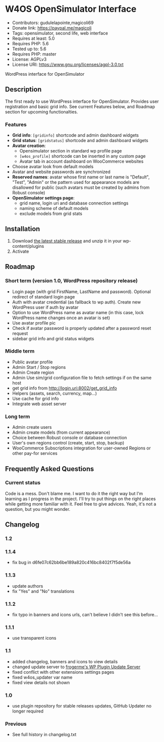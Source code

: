 # W4OS OpenSimulator Interface
* Contributors: gudulelapointe,magicoli69
* Donate link: https://paypal.me/magicoli
* Tags: opensimulator, second life, web interface
* Requires at least: 5.0
* Requires PHP: 5.6
* Tested up to: 5.6
* Requires PHP: master
* License: AGPLv3
* License URI: https://www.gnu.org/licenses/agpl-3.0.txt

WordPress interface for OpenSimulator

## Description

The first ready to use WordPress interface for OpenSimulator. Provides user
registration and basic grid info. See current Features below, and Roadmap
section for upcoming functionalties.

### Features

- **Grid info**: `[gridinfo]` shortcode and admin dashboard widgets
- **Grid status**: `[gridstatus]` shortcode and admin dashboard widgets
- **Avatar creation**:
  - Opensimulator section in standard wp profile page
  - `[w4os_profile]` shortcode can be inserted in any custom page
  - Avatar tab in account dashboard on WooCommerce websites
- Choose avatar look from default models
- Avatar and website passwords are synchronized
- **Reserved names**: avatar whose first name or last name is "Default",
  "Test", "Admin" or the pattern used for appearance models are disallowed for
  public (such avatars must be created by admins from Robust console)
- **OpenSimulator settings page**:
  - grid name, login uri and database connection settings
  - naming scheme of default models
  - exclude models from grid stats

## Installation

1. Download [the latest stable release](https://magiiic.com/updates/?action=download&slug=w4os)
    and unzip it in your wp-content/plugins
2. Activate

## Roadmap

### Short term (version 1.0, WordPress repository release)

- Login page (with grid FirstName, LastName and password).
  Optional redirect of standard login page
- Auth with avatar credential (as fallback to wp auth).
  Create new WordPress user if auth by avatar
- Option to use WordPress name as avatar name (in this case, lock WordPress
  name changes once an avatar is set)
- Use avatar profile pic
- Check if avatar password is properly updated after a password reset request
- sidebar grid info and grid status widgets

### Middle term

- Public avatar profile
- Admin Start / Stop regions
- Admin Create region
- Admin Use sim/grid configuration file to fetch settings if on the same host
- get grid info from http://login.uri:8002/get_grid_info
- Helpers (assets, search, currency, map...)
- Use cache for grid info
- Integrate web asset server

### Long term

- Admin create users
- Admin create models (from current appearance)
- Choice between Robust console or database connection
- User's own regions control (create, start, stop, backup)
- WooCommerce Subscriptions integration for user-owned Regions or other pay-for services

## Frequently Asked Questions

### Current status

Code is a mess. Don't blame me. I want to do it the right way but I'm learning
as I progress in the project. I'll try to put things on the right places while
getting more familiar with it. Feel free to give advices. Yeah, it's not a
question, but you might wonder.

## Changelog

### 1.2

### 1.1.4
* fix bug in d6fe07c62bb6be189a820c416bc8402f7f5de56a

### 1.1.3
* update authors
* fix "Yes" and "No" translations

### 1.1.2
* fix typo in banners and icons urls, can't believe I didn't see this before...

### 1.1.1
* use transparent icons

### 1.1
* added changelog, banners and icons to view details
* changed update server to [frogerme's WP Plugin Update Server](https://github.com/froger-me/wp-plugin-update-server)
* fixed conflict with other extensions settings pages
* fixed w4os_updater var name
* fixed view details not shown

### 1.0
* use plugin repository for stable releases updates, GitHub Updater no longer
  required

### Previous
* See full history in changelog.txt
